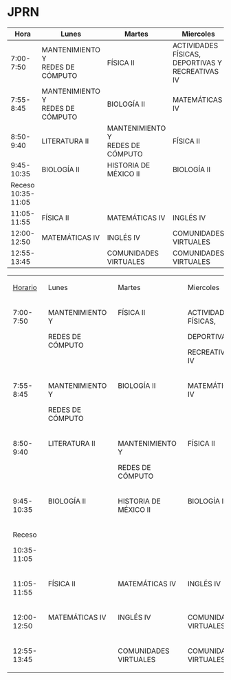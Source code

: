 # JPRN 
<table class="tg">
<thead>
  <tr>
    <th class="tg-0pky">Hora</th>
    <th class="tg-0pky">Lunes</th>
    <th class="tg-0pky">Martes</th>
    <th class="tg-0pky">Miercoles</th>
    <th class="tg-0pky">Jueves</th>
    <th class="tg-0pky">Viernes</th>
  </tr>
</thead>
<tbody>
  <tr>
    <td class="tg-0pky">7:00-7:50</td>
    <td class="tg-0pky">MANTENIMIENTO Y <br>REDES DE CÓMPUTO</td>
    <td class="tg-0pky">FÍSICA II</td>
    <td class="tg-0pky">ACTIVIDADES FÍSICAS, <br>DEPORTIVAS Y <br>RECREATIVAS IV</td>
    <td class="tg-0pky">ACTIVIDADES ARTÍSTICAS <br>Y CULTURALES IV</td>
    <td class="tg-0pky">BIOLOGÍA II</td>
  </tr>
  <tr>
    <td class="tg-0pky">7:55-8:45</td>
    <td class="tg-0pky">MANTENIMIENTO Y <br>REDES DE CÓMPUTO</td>
    <td class="tg-0pky">BIOLOGÍA II</td>
    <td class="tg-0pky">MATEMÁTICAS IV</td>
    <td class="tg-0pky">LITERATURA II</td>
    <td class="tg-0pky">FÍSICA II</td>
  </tr>
  <tr>
    <td class="tg-0pky">8:50-9:40</td>
    <td class="tg-0pky">LITERATURA II</td>
    <td class="tg-0pky">MANTENIMIENTO Y <br>REDES DE CÓMPUTO</td>
    <td class="tg-0pky">FÍSICA II</td>
    <td class="tg-0pky">MANTENIMIENTO Y <br>REDES DE CÓMPUTO</td>
    <td class="tg-0pky">MATEMÁTICAS IV</td>
  </tr>
  <tr>
    <td class="tg-0pky">9:45-10:35</td>
    <td class="tg-0pky">BIOLOGÍA II</td>
    <td class="tg-0pky">HISTORIA DE MÉXICO II</td>
    <td class="tg-0pky">BIOLOGÍA II</td>
    <td class="tg-0pky">HISTORIA DE MÉXICO II</td>
    <td class="tg-0pky">LITERATURA II</td>
  </tr>
  <tr>
    <td class="tg-0pky">Receso<br>10:35-11:05</td>
    <td class="tg-0pky"></td>
    <td class="tg-0pky"></td>
    <td class="tg-0pky"></td>
    <td class="tg-0pky"></td>
    <td class="tg-0pky"></td>
  </tr>
  <tr>
    <td class="tg-0pky">11:05-11:55</td>
    <td class="tg-0pky">FÍSICA II</td>
    <td class="tg-0pky">MATEMÁTICAS IV</td>
    <td class="tg-0pky">INGLÉS IV</td>
    <td class="tg-0pky">INGLÉS IV</td>
    <td class="tg-0pky">HISTORIA DE MÉXICO II</td>
  </tr>
  <tr>
    <td class="tg-0pky">12:00-12:50</td>
    <td class="tg-0pky">MATEMÁTICAS IV</td>
    <td class="tg-0pky">INGLÉS IV</td>
    <td class="tg-0pky">COMUNIDADES VIRTUALES</td>
    <td class="tg-0pky">FÍSICA II</td>
    <td class="tg-0pky"></td>
  </tr>
  <tr>
    <td class="tg-0pky">12:55-13:45</td>
    <td class="tg-0pky"></td>
    <td class="tg-0pky">COMUNIDADES VIRTUALES</td>
    <td class="tg-0pky">COMUNIDADES VIRTUALES</td>
    <td class="tg-0pky">MATEMÁTICAS IV</td>
    <td class="tg-0pky"></td>
  </tr>
</tbody>
</table>
<table><tr><td class="border_l border_r border_t border_b selected" colspan="1" rowspan="1" style="display: table-cell; text-align: left; vertical-align: top;"><div class="wrap"><div style="margin: 10px 5px;" class="" contenteditable="false"><p><a href="https://github.com/JPRN05" data-enable-open-in-new-tab="true"><span>Horario</span></a></p></div></div></td><td class="border_l border_r border_t border_b selected" colspan="1" rowspan="1" style="display: table-cell; text-align: left; vertical-align: top;"><div class="wrap"><div style="margin: 10px 5px;"><p><span>Lunes</span></p></div></div></td><td class="border_l border_r border_t border_b selected" colspan="1" rowspan="1" style="display: table-cell; text-align: left; vertical-align: top;"><div class="wrap"><div style="margin: 10px 5px;"><p><span>Martes</span></p></div></div></td><td class="border_l border_r border_t border_b selected" colspan="1" rowspan="1" style="display: table-cell; text-align: left; vertical-align: top;"><div class="wrap"><div style="margin: 10px 5px;"><p><span>Miercoles</span></p></div></div></td><td class="border_l border_r border_t border_b selected" colspan="1" rowspan="1" style="display: table-cell; text-align: left; vertical-align: top;"><div class="wrap"><div style="margin: 10px 5px;"><p><span>Jueves</span></p></div></div></td><td class="border_l border_r border_t border_b selected" colspan="1" rowspan="1" style="display: table-cell; text-align: left; vertical-align: top;"><div class="wrap"><div style="margin: 10px 5px;"><p><span>Viernes</span></p></div></div></td></tr><tr><td class="border_l border_r border_t border_b selected" colspan="1" rowspan="1" style="display: table-cell; text-align: left; vertical-align: top;"><div class="wrap"><div style="margin: 10px 5px;"><p><span>7:00-7:50</span></p></div></div></td><td class="border_l border_r border_t border_b selected" colspan="1" rowspan="1" style="display: table-cell; text-align: left; vertical-align: top;"><div class="wrap"><div style="margin: 10px 5px;"><p><span>MANTENIMIENTO Y </span></p><p><span>REDES DE CÓMPUTO</span></p></div></div></td><td class="border_l border_r border_t border_b selected" colspan="1" rowspan="1" style="display: table-cell; text-align: left; vertical-align: top;"><div class="wrap"><div style="margin: 10px 5px;"><p><span>FÍSICA II</span></p></div></div></td><td class="border_l border_r border_t border_b selected" colspan="1" rowspan="1" style="display: table-cell; text-align: left; vertical-align: top;"><div class="wrap"><div style="margin: 10px 5px;"><p><span>ACTIVIDADES FÍSICAS, </span></p><p><span>DEPORTIVAS Y </span></p><p><span>RECREATIVAS IV</span></p></div></div></td><td class="border_l border_r border_t border_b selected" colspan="1" rowspan="1" style="display: table-cell; text-align: left; vertical-align: top;"><div class="wrap"><div style="margin: 10px 5px;"><p><span>ACTIVIDADES ARTÍSTICAS </span></p><p><span>Y CULTURALES IV</span></p></div></div></td><td class="border_l border_r border_t border_b selected" colspan="1" rowspan="1" style="display: table-cell; text-align: left; vertical-align: top;"><div class="wrap"><div style="margin: 10px 5px;"><p><span>BIOLOGÍA II</span></p></div></div></td></tr><tr><td class="border_l border_r border_t border_b selected" colspan="1" rowspan="1" style="display: table-cell; text-align: left; vertical-align: top;"><div class="wrap"><div style="margin: 10px 5px;"><p><span>7:55-8:45</span></p></div></div></td><td class="border_l border_r border_t border_b selected" colspan="1" rowspan="1" style="display: table-cell; text-align: left; vertical-align: top;"><div class="wrap"><div style="margin: 10px 5px;"><p><span>MANTENIMIENTO Y </span></p><p><span>REDES DE CÓMPUTO</span></p></div></div></td><td class="border_l border_r border_t border_b selected" colspan="1" rowspan="1" style="display: table-cell; text-align: left; vertical-align: top;"><div class="wrap"><div style="margin: 10px 5px;"><p><span>BIOLOGÍA II</span></p></div></div></td><td class="border_l border_r border_t border_b selected" colspan="1" rowspan="1" style="display: table-cell; text-align: left; vertical-align: top;"><div class="wrap"><div style="margin: 10px 5px;"><p><span>MATEMÁTICAS IV</span></p></div></div></td><td class="border_l border_r border_t border_b selected" colspan="1" rowspan="1" style="display: table-cell; text-align: left; vertical-align: top;"><div class="wrap"><div style="margin: 10px 5px;"><p><span>LITERATURA II</span></p></div></div></td><td class="border_l border_r border_t border_b selected" colspan="1" rowspan="1" style="display: table-cell; text-align: left; vertical-align: top;"><div class="wrap"><div style="margin: 10px 5px;"><p><span>FÍSICA II</span></p></div></div></td></tr><tr><td class="border_l border_r border_t border_b selected" colspan="1" rowspan="1" style="display: table-cell; text-align: left; vertical-align: top;"><div class="wrap"><div style="margin: 10px 5px;"><p><span>8:50-9:40</span></p></div></div></td><td class="border_l border_r border_t border_b selected" colspan="1" rowspan="1" style="display: table-cell; text-align: left; vertical-align: top;"><div class="wrap"><div style="margin: 10px 5px;"><p><span>LITERATURA II</span></p></div></div></td><td class="border_l border_r border_t border_b selected" colspan="1" rowspan="1" style="display: table-cell; text-align: left; vertical-align: top;"><div class="wrap"><div style="margin: 10px 5px;"><p><span>MANTENIMIENTO Y </span></p><p><span>REDES DE CÓMPUTO</span></p></div></div></td><td class="border_l border_r border_t border_b selected" colspan="1" rowspan="1" style="display: table-cell; text-align: left; vertical-align: top;"><div class="wrap"><div style="margin: 10px 5px;"><p><span>FÍSICA II</span></p></div></div></td><td class="border_l border_r border_t border_b selected" colspan="1" rowspan="1" style="display: table-cell; text-align: left; vertical-align: top;"><div class="wrap"><div style="margin: 10px 5px;"><p><span>MANTENIMIENTO Y </span></p><p><span>REDES DE CÓMPUTO</span></p></div></div></td><td class="border_l border_r border_t border_b selected" colspan="1" rowspan="1" style="display: table-cell; text-align: left; vertical-align: top;"><div class="wrap"><div style="margin: 10px 5px;"><p><span>MATEMÁTICAS IV</span></p></div></div></td></tr><tr><td class="border_l border_r border_t border_b selected" colspan="1" rowspan="1" style="display: table-cell; text-align: left; vertical-align: top;"><div class="wrap"><div style="margin: 10px 5px;"><p><span>9:45-10:35</span></p></div></div></td><td class="border_l border_r border_t border_b selected" colspan="1" rowspan="1" style="display: table-cell; text-align: left; vertical-align: top;"><div class="wrap"><div style="margin: 10px 5px;"><p><span>BIOLOGÍA II</span></p></div></div></td><td class="border_l border_r border_t border_b selected" colspan="1" rowspan="1" style="display: table-cell; text-align: left; vertical-align: top;"><div class="wrap"><div style="margin: 10px 5px;"><p><span>HISTORIA DE MÉXICO II</span></p></div></div></td><td class="border_l border_r border_t border_b selected" colspan="1" rowspan="1" style="display: table-cell; text-align: left; vertical-align: top;"><div class="wrap"><div style="margin: 10px 5px;"><p><span>BIOLOGÍA II</span></p></div></div></td><td class="border_l border_r border_t border_b selected" colspan="1" rowspan="1" style="display: table-cell; text-align: left; vertical-align: top;"><div class="wrap"><div style="margin: 10px 5px;"><p><span>HISTORIA DE MÉXICO II</span></p></div></div></td><td class="border_l border_r border_t border_b selected" colspan="1" rowspan="1" style="display: table-cell; text-align: left; vertical-align: top;"><div class="wrap"><div style="margin: 10px 5px;"><p><span>LITERATURA II</span></p></div></div></td></tr><tr><td class="border_l border_r border_t border_b selected" colspan="1" rowspan="1" style="display: table-cell; text-align: left; vertical-align: top;"><div class="wrap"><div style="margin: 10px 5px;"><p><span>Receso</span></p><p><span>10:35-11:05</span></p></div></div></td><td class="border_l border_r border_t border_b selected" colspan="1" rowspan="1" style="display: table-cell; text-align: left; vertical-align: top;"><div class="wrap"><div style="margin: 10px 5px;"></div></div></td><td class="border_l border_r border_t border_b selected" colspan="1" rowspan="1" style="display: table-cell; text-align: left; vertical-align: top;"><div class="wrap"><div style="margin: 10px 5px;"></div></div></td><td class="border_l border_r border_t border_b selected" colspan="1" rowspan="1" style="display: table-cell; text-align: left; vertical-align: top;"><div class="wrap"><div style="margin: 10px 5px;"></div></div></td><td class="border_l border_r border_t border_b selected" colspan="1" rowspan="1" style="display: table-cell; text-align: left; vertical-align: top;"><div class="wrap"><div style="margin: 10px 5px;"></div></div></td><td class="border_l border_r border_t border_b selected" colspan="1" rowspan="1" style="display: table-cell; text-align: left; vertical-align: top;"><div class="wrap"><div style="margin: 10px 5px;"></div></div></td></tr><tr><td class="border_l border_r border_t border_b selected" colspan="1" rowspan="1" style="display: table-cell; text-align: left; vertical-align: top;"><div class="wrap"><div style="margin: 10px 5px;"><p><span>11:05-11:55</span></p></div></div></td><td class="border_l border_r border_t border_b selected" colspan="1" rowspan="1" style="display: table-cell; text-align: left; vertical-align: top;"><div class="wrap"><div style="margin: 10px 5px;"><p><span>FÍSICA II</span></p></div></div></td><td class="border_l border_r border_t border_b selected" colspan="1" rowspan="1" style="display: table-cell; text-align: left; vertical-align: top;"><div class="wrap"><div style="margin: 10px 5px;"><p><span>MATEMÁTICAS IV</span></p></div></div></td><td class="border_l border_r border_t border_b selected" colspan="1" rowspan="1" style="display: table-cell; text-align: left; vertical-align: top;"><div class="wrap"><div style="margin: 10px 5px;"><p><span>INGLÉS IV</span></p></div></div></td><td class="border_l border_r border_t border_b selected" colspan="1" rowspan="1" style="display: table-cell; text-align: left; vertical-align: top;"><div class="wrap"><div style="margin: 10px 5px;"><p><span>INGLÉS IV</span></p></div></div></td><td class="border_l border_r border_t border_b selected" colspan="1" rowspan="1" style="display: table-cell; text-align: left; vertical-align: top;"><div class="wrap"><div style="margin: 10px 5px;"><p><span>HISTORIA DE MÉXICO II</span></p></div></div></td></tr><tr><td class="border_l border_r border_t border_b selected" colspan="1" rowspan="1" style="display: table-cell; text-align: left; vertical-align: top;"><div class="wrap"><div style="margin: 10px 5px;"><p><span>12:00-12:50</span></p></div></div></td><td class="border_l border_r border_t border_b selected" colspan="1" rowspan="1" style="display: table-cell; text-align: left; vertical-align: top;"><div class="wrap"><div style="margin: 10px 5px;"><p><span>MATEMÁTICAS IV</span></p></div></div></td><td class="border_l border_r border_t border_b selected" colspan="1" rowspan="1" style="display: table-cell; text-align: left; vertical-align: top;"><div class="wrap"><div style="margin: 10px 5px;"><p><span>INGLÉS IV</span></p></div></div></td><td class="border_l border_r border_t border_b selected" colspan="1" rowspan="1" style="display: table-cell; text-align: left; vertical-align: top;"><div class="wrap"><div style="margin: 10px 5px;"><p><span>COMUNIDADES VIRTUALES</span></p></div></div></td><td class="border_l border_r border_t border_b selected" colspan="1" rowspan="1" style="display: table-cell; text-align: left; vertical-align: top;"><div class="wrap"><div style="margin: 10px 5px;"><p><span>FÍSICA II</span></p></div></div></td><td class="border_l border_r border_t border_b selected" colspan="1" rowspan="1" style="display: table-cell; text-align: left; vertical-align: top;"><div class="wrap"><div style="margin: 10px 5px;"></div></div></td></tr><tr><td class="border_l border_r border_t border_b selected" colspan="1" rowspan="1" style="display: table-cell; text-align: left; vertical-align: top;"><div class="wrap"><div style="margin: 10px 5px;"><p><span>12:55-13:45</span></p></div></div></td><td class="border_l border_r border_t border_b selected" colspan="1" rowspan="1" style="display: table-cell; text-align: left; vertical-align: top;"><div class="wrap"><div style="margin: 10px 5px;"></div></div></td><td class="border_l border_r border_t border_b selected" colspan="1" rowspan="1" style="display: table-cell; text-align: left; vertical-align: top;"><div class="wrap"><div style="margin: 10px 5px;"><p><span>COMUNIDADES VIRTUALES</span></p></div></div></td><td class="border_l border_r border_t border_b selected" colspan="1" rowspan="1" style="display: table-cell; text-align: left; vertical-align: top;"><div class="wrap"><div style="margin: 10px 5px;"><p><span>COMUNIDADES VIRTUALES</span></p></div></div></td><td class="border_l border_r border_t border_b selected" colspan="1" rowspan="1" style="display: table-cell; text-align: left; vertical-align: top;"><div class="wrap"><div style="margin: 10px 5px;"><p><span>MATEMÁTICAS IV</span></p></div></div></td><td class="border_l border_r border_t border_b selected" colspan="1" rowspan="1" style="display: table-cell; text-align: left; vertical-align: top;"><div class="wrap"><div style="margin: 10px 5px;"></div></div></td></tr></table>
